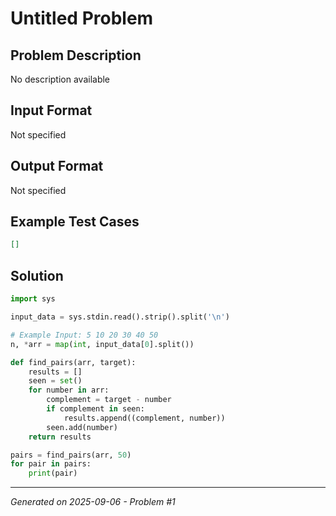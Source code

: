# Untitled Problem

## Problem Description
No description available

## Input Format
Not specified

## Output Format
Not specified

## Example Test Cases
```json
[]
```

## Solution
```python
import sys

input_data = sys.stdin.read().strip().split('\n')

# Example Input: 5 10 20 30 40 50
n, *arr = map(int, input_data[0].split())

def find_pairs(arr, target):
    results = []
    seen = set()
    for number in arr:
        complement = target - number
        if complement in seen:
            results.append((complement, number))
        seen.add(number)
    return results

pairs = find_pairs(arr, 50)
for pair in pairs:
    print(pair)
```

---
*Generated on 2025-09-06 - Problem #1*
